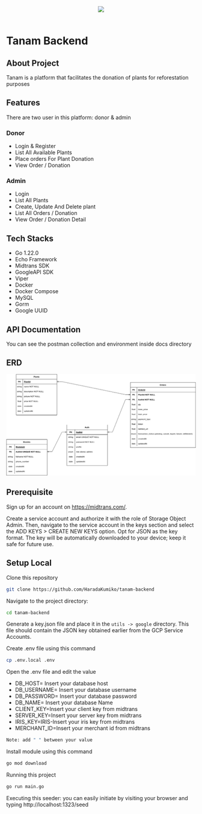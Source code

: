 <div align="center">
<img src="https://i.pinimg.com/originals/66/1b/2a/661b2a417570e9dbb7878ed2844ab124.gif" >  
</div>

<br>

# Tanam Backend

## About Project
Tanam is a platform that facilitates the donation of plants for reforestation purposes

## Features

There are two user in this platform: donor & admin

### Donor
- Login & Register
- List All Available Plants
- Place orders For Plant Donation
- View Order / Donation

### Admin
- Login
- List All Plants
- Create, Update And Delete plant
- List All Orders / Donation
- View Order / Donation Detail


## Tech Stacks
- Go 1.22.0
- Echo Framework
- Midtrans SDK 
- GoogleAPI SDK
- Viper
- Docker
- Docker Compose
- MySQL 
- Gorm
- Google UUID

## API Documentation
You can see the postman collection and environment inside docs directory

## ERD
![](docs/erd.png)

## Prerequisite
Sign up for an account on https://midtrans.com/.

Create a service account and authorize it with the role of Storage Object Admin. Then, navigate to the service account in the keys section and select the ADD KEYS > CREATE NEW KEYS option. Opt for JSON as the key format. The key will be automatically downloaded to your device; keep it safe for future use.

## Setup Local
Clone this repository
```bash
git clone https://github.com/HaradaKumiko/tanam-backend
```
Navigate to the project directory:
```bash
cd tanam-backend
```
Generate a key.json file and place it in the `utils -> google` directory. This file should contain the JSON key obtained earlier from the GCP Service Accounts.

Create .env file using this command
```bash
cp .env.local .env
```
Open the .env file and edit the value

- DB_HOST= Insert your database host
- DB_USERNAME= Insert your database username
- DB_PASSWORD= Insert your database password
- DB_NAME= Insert your database Name
- CLIENT_KEY=Insert your client key from midtrans
- SERVER_KEY=Insert your server key from midtrans
- IRIS_KEY=IRIS-Insert your iris key from midtrans
- MERCHANT_ID=Insert your merchant id from midtrans

```bash
Note: add " " between your value
```


Install module using this command
```bash
go mod download
```

Running this project
```bash
go run main.go
```

Executing this seeder: you can easily initiate by visiting your browser and typing http://localhost:1323/seed







